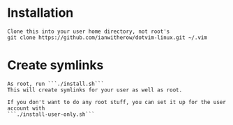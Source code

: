Installation
============

	Clone this into your user home directory, not root's
	git clone https://github.com/ianwitherow/dotvim-linux.git ~/.vim


Create symlinks
==============

	As root, run ```./install.sh```
	This will create symlinks for your user as well as root.

	If you don't want to do any root stuff, you can set it up for the user account with
	```./install-user-only.sh```

